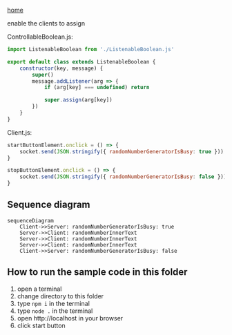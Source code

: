 [home](../README.md)

enable the clients to assign

ControllableBoolean.js:
```js
import ListenableBoolean from './ListenableBoolean.js'

export default class extends ListenableBoolean {
    constructor(key, message) {
        super()
        message.addListener(arg => {
            if (arg[key] === undefined) return

            super.assign(arg[key])
        })
    }
}
```

Client.js:
```js
startButtonElement.onclick = () => {
    socket.send(JSON.stringify({ randomNumberGeneratorIsBusy: true }))
}

stopButtonElement.onclick = () => {
    socket.send(JSON.stringify({ randomNumberGeneratorIsBusy: false }))
}
```

## Sequence diagram
```mermaid
sequenceDiagram
    Client->>Server: randomNumberGeneratorIsBusy: true
    Server->>Client: randomNumberInnerText
    Server->>Client: randomNumberInnerText
    Server->>Client: randomNumberInnerText
    Client->>Server: randomNumberGeneratorIsBusy: false
```

## How to run the sample code in this folder
1. open a terminal
1. change directory to this folder
1. type `npm i` in the terminal
1. type `node .` in the terminal
1. open http://localhost in your browser
1. click start button
